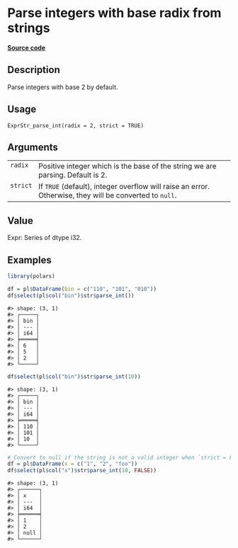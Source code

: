 

# Parse integers with base radix from strings

[**Source code**](https://github.com/pola-rs/r-polars/tree/1fd6c01b862685c50e295d9b2ef690a69c3a7963/R/expr__string.R#L828)

## Description

Parse integers with base 2 by default.

## Usage

<pre><code class='language-R'>ExprStr_parse_int(radix = 2, strict = TRUE)
</code></pre>

## Arguments

<table>
<tr>
<td style="white-space: nowrap; font-family: monospace; vertical-align: top">
<code id="ExprStr_parse_int_:_radix">radix</code>
</td>
<td>
Positive integer which is the base of the string we are parsing. Default
is 2.
</td>
</tr>
<tr>
<td style="white-space: nowrap; font-family: monospace; vertical-align: top">
<code id="ExprStr_parse_int_:_strict">strict</code>
</td>
<td>
If <code>TRUE</code> (default), integer overflow will raise an error.
Otherwise, they will be converted to <code>null</code>.
</td>
</tr>
</table>

## Value

Expr: Series of dtype i32.

## Examples

``` r
library(polars)

df = pl$DataFrame(bin = c("110", "101", "010"))
df$select(pl$col("bin")$str$parse_int())
```

    #> shape: (3, 1)
    #> ┌─────┐
    #> │ bin │
    #> │ --- │
    #> │ i64 │
    #> ╞═════╡
    #> │ 6   │
    #> │ 5   │
    #> │ 2   │
    #> └─────┘

``` r
df$select(pl$col("bin")$str$parse_int(10))
```

    #> shape: (3, 1)
    #> ┌─────┐
    #> │ bin │
    #> │ --- │
    #> │ i64 │
    #> ╞═════╡
    #> │ 110 │
    #> │ 101 │
    #> │ 10  │
    #> └─────┘

``` r
# Convert to null if the string is not a valid integer when `strict = FALSE`
df = pl$DataFrame(x = c("1", "2", "foo"))
df$select(pl$col("x")$str$parse_int(10, FALSE))
```

    #> shape: (3, 1)
    #> ┌──────┐
    #> │ x    │
    #> │ ---  │
    #> │ i64  │
    #> ╞══════╡
    #> │ 1    │
    #> │ 2    │
    #> │ null │
    #> └──────┘
